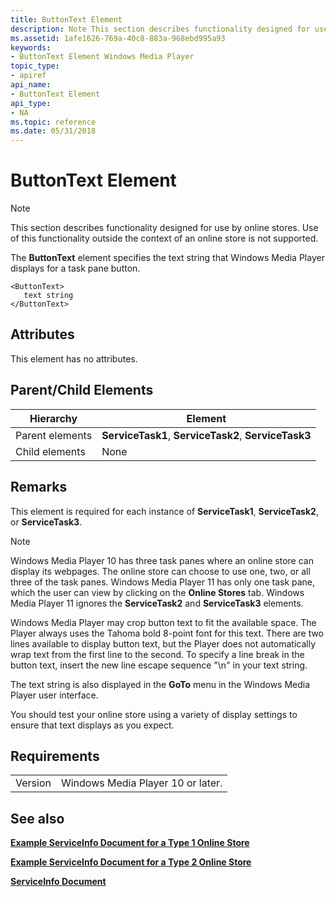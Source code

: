 ```yaml
---
title: ButtonText Element
description: Note This section describes functionality designed for use by online stores.
ms.assetid: 1afe1626-769a-40c8-883a-968ebd995a93
keywords:
- ButtonText Element Windows Media Player
topic_type:
- apiref
api_name:
- ButtonText Element
api_type:
- NA
ms.topic: reference
ms.date: 05/31/2018
---
```


# ButtonText Element

> [!Note]  
> This section describes functionality designed for use by online stores. Use of this functionality outside the context of an online store is not supported.

 

The **ButtonText** element specifies the text string that Windows Media Player displays for a task pane button.

``` syntax
<ButtonText>
   text string
</ButtonText>
```

## Attributes

This element has no attributes.

## Parent/Child Elements



| Hierarchy       | Element                                              |
|-----------------|------------------------------------------------------|
| Parent elements | **ServiceTask1**, **ServiceTask2**, **ServiceTask3** |
| Child elements  | None                                                 |



 

## Remarks

This element is required for each instance of **ServiceTask1**, **ServiceTask2**, or **ServiceTask3**.

> [!Note]  
> Windows Media Player 10 has three task panes where an online store can display its webpages. The online store can choose to use one, two, or all three of the task panes. Windows Media Player 11 has only one task pane, which the user can view by clicking on the **Online Stores** tab. Windows Media Player 11 ignores the **ServiceTask2** and **ServiceTask3** elements.

 

Windows Media Player may crop button text to fit the available space. The Player always uses the Tahoma bold 8-point font for this text. There are two lines available to display button text, but the Player does not automatically wrap text from the first line to the second. To specify a line break in the button text, insert the new line escape sequence "\\n" in your text string.

The text string is also displayed in the **GoTo** menu in the Windows Media Player user interface.

You should test your online store using a variety of display settings to ensure that text displays as you expect.

## Requirements



|                    |                                              |
|--------------------|----------------------------------------------|
| Version<br/> | Windows Media Player 10 or later.<br/> |



## See also

<dl> <dt>

[**Example ServiceInfo Document for a Type 1 Online Store**](example-serviceinfo-document-for-a-type-1-online-store.md)
</dt> <dt>

[**Example ServiceInfo Document for a Type 2 Online Store**](example-serviceinfo-document-for-a-type-2-online-store.md)
</dt> <dt>

[**ServiceInfo Document**](serviceinfo-document.md)
</dt> </dl>

 

 





